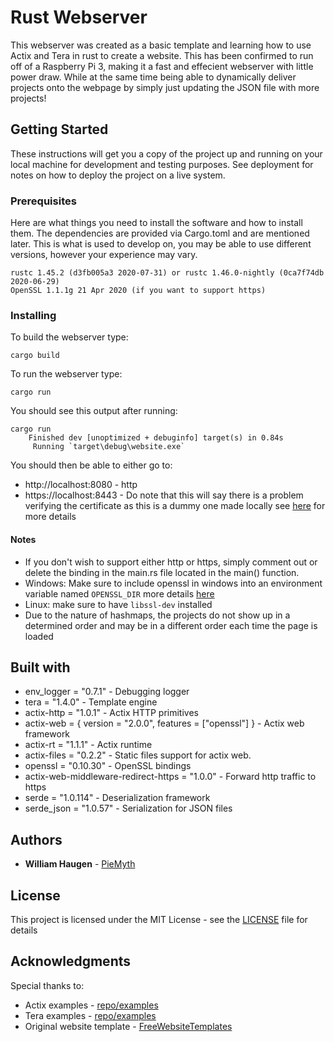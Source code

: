 # Rust Webserver
This webserver was created as a basic template and learning how to use Actix and Tera in rust to create a website. This has been confirmed to run off of a Raspberry Pi 3, making it a fast and effecient webserver with little power draw. While at the same time being able to dynamically deliver projects onto the webpage by simply just updating the JSON file with more projects!

## Getting Started

These instructions will get you a copy of the project up and running on your local machine for development and testing purposes. See deployment for notes on how to deploy the project on a live system.

### Prerequisites

Here are what things you need to install the software and how to install them. The dependencies are provided via Cargo.toml and are mentioned later. This is what is used to develop on, you may be able to use different versions, however your experience may vary.
```
rustc 1.45.2 (d3fb005a3 2020-07-31) or rustc 1.46.0-nightly (0ca7f74db 2020-06-29)
OpenSSL 1.1.1g 21 Apr 2020 (if you want to support https)
```

### Installing
To build the webserver type:
```
cargo build
```

To run the webserver type:
```
cargo run
```

You should see this output after running:
```
cargo run
    Finished dev [unoptimized + debuginfo] target(s) in 0.84s
     Running `target\debug\website.exe`
```

You should then be able to either go to:
* http://localhost:8080 - http
* https://localhost:8443 - Do note that this will say there is a problem verifying the certificate as this is a dummy one made locally see [here](https://github.com/actix/examples/tree/master/openssl/) for more details

#### Notes
* If you don't wish to support either http or https, simply comment out or delete the binding in the main.rs file located in the main() function.
* Windows: Make sure to include openssl in windows into an environment variable named `OPENSSL_DIR` more details [here](https://stackoverflow.com/questions/50625283/how-to-install-openssl-in-windows-10)
* Linux: make sure to have `libssl-dev` installed
* Due to the nature of hashmaps, the projects do not show up in a determined order and may be in a different order each time the page is loaded

## Built with
* env_logger = "0.7.1" - Debugging logger
* tera = "1.4.0" - Template engine
* actix-http = "1.0.1" - Actix HTTP primitives
* actix-web = { version = "2.0.0", features = ["openssl"] } - Actix web framework 
* actix-rt = "1.1.1" - Actix runtime
* actix-files = "0.2.2" - Static files support for actix web.
* openssl = "0.10.30" - OpenSSL bindings
* actix-web-middleware-redirect-https = "1.0.0" - Forward http traffic to https
* serde = "1.0.114" - Deserialization framework
* serde_json = "1.0.57" - Serialization for JSON files

## Authors

* **William Haugen** - [PieMyth](https://github.com/PieMyth)

## License

This project is licensed under the MIT License - see the [LICENSE](https://github.com/PieMyth/webserver/blob/master/LICENSE) file for details

## Acknowledgments

Special thanks to:
* Actix examples - [repo/examples](https://github.com/actix/examples)
* Tera examples - [repo/examples](https://github.com/Keats/tera/tree/master/examples)
* Original website template - [FreeWebsiteTemplates](https://freewebsitetemplates.com/preview/ecologicalwebsitetemplate/index.html)
